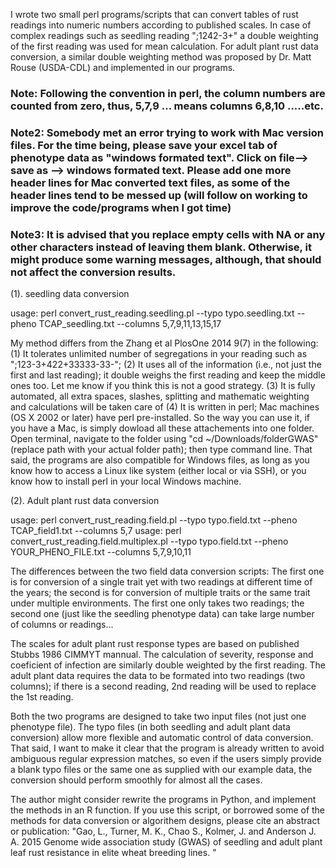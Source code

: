 I wrote two small perl programs/scripts that can convert tables of rust readings into numeric numbers according to published scales. In case of complex readings such as seedling reading ";1242-3+" a double weighting of the first reading was used for mean calculation. For adult plant rust data conversion, a similar double weighting method was proposed by Dr. Matt Rouse (USDA-CDL) and implemented in our programs.

### Note: Following the convention in perl, the column numbers are counted from zero, thus, 5,7,9 ... means columns 6,8,10 .....etc.
### Note2: Somebody met an error trying to work with Mac version files. For the time being, please save your excel tab of phenotype data as "windows formated text". Click on file--> save as --> windows formated text.  Please add one more header lines for Mac converted text files, as some of the header lines tend to be messed up (will follow on working to improve the code/programs when I got time)
### Note3: It is advised that you replace empty cells with NA or any other characters instead of leaving them blank. Otherwise, it might produce some warning messages, although, that should not affect the conversion results.




(1). seedling data conversion 

usage: perl convert_rust_reading.seedling.pl --typo typo.seedling.txt --pheno TCAP_seedling.txt --columns 5,7,9,11,13,15,17


My method differs from the Zhang et al PlosOne 2014 9(7) in the following:
(1) It tolerates unlimited number of segregations in your reading such as ";123-3+422+33333-33-";
(2) It uses all of the information (i.e., not just the first and last reading); it double weighs the first reading and keep the middle ones too. Let me know if you think this is not a good strategy.
(3) It is fully automated, all extra spaces, slashes, splitting and mathematic weighting and calculations will be taken care of
(4) It is written in perl; Mac machines (OS X 2002 or later) have perl pre-installed.  So the way you can use it, if you have a Mac, is simply dowload all these attachements into one folder. Open terminal, navigate to  the folder using "cd ~/Downloads/folderGWAS" (replace path with your actual folder path); then type command line. That said, the programs are also compatible for Windows files, as long as you know how to access a Linux like system (either local or via SSH), or you know how to install perl in your local Windows machine.

(2). Adult plant rust data conversion

usage: perl convert_rust_reading.field.pl --typo typo.field.txt --pheno TCAP_field1.txt --columns 5,7
usage: perl convert_rust_reading.field.multiplex.pl --typo typo.field.txt --pheno YOUR_PHENO_FILE.txt --columns 5,7,9,10,11 

The differences between the two field data conversion scripts: The first one is for conversion of a single trait yet with two readings at different time of the years; the second is for conversion of multiple traits or the same trait under multiple environments. The first one only takes two readings; the second one (just like the seedling phenotype data) can take large number of columns or readings...

The scales for adult plant rust response types are based on published Stubbs 1986 CIMMYT mannual. The calculation of severity, response and coeficient of infection are similarly double weighted by the first reading. The adult plant data requires the data to be formated into two readings (two columns); if there is a second reading, 2nd reading will be used to replace the 1st reading.

Both the two programs are designed to take two input files (not just one phenotype file). The typo files (in both seedling and adult plant data conversion) allow more flexible and automatic control of data conversion. That said, I want to make it clear that the program is already written to avoid ambiguous regular expression matches, so even if the users simply provide a blank typo files or the same one as supplied with our example data, the conversion should perform smoothly for almost all the cases.

The author might consider rewrite the programs in Python, and implement the methods in an R function. If you use this script, or borrowed some of the methods for data conversion or algorithem designs, please cite an abstract or publication: "Gao, L., Turner, M. K., Chao S., Kolmer, J. and Anderson J. A. 2015 Genome wide association study (GWAS) of seedling and adult plant leaf rust resistance in elite wheat breeding lines. "

